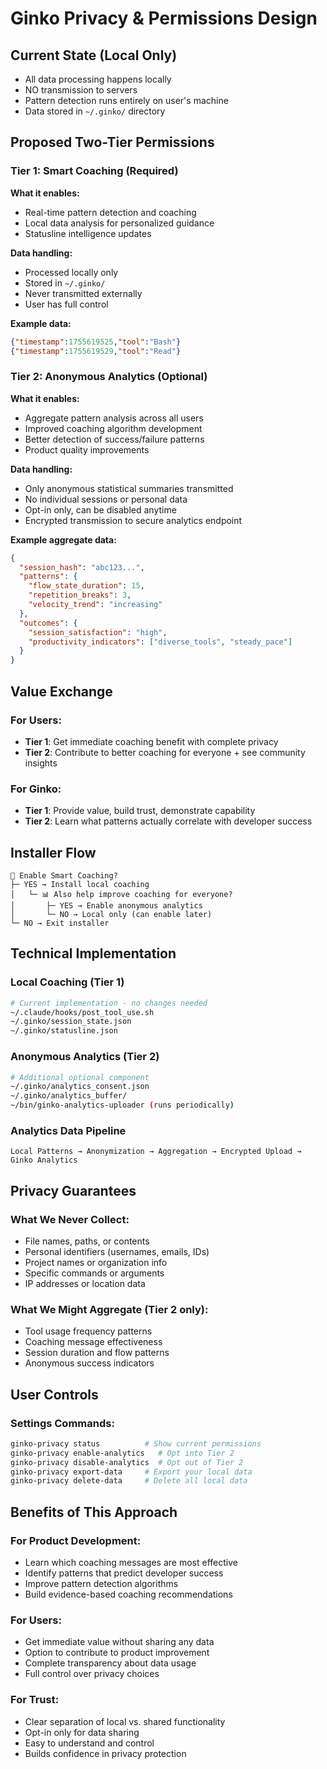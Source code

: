# Ginko Privacy & Permissions Design

## Current State (Local Only)
- All data processing happens locally
- NO transmission to servers
- Pattern detection runs entirely on user's machine
- Data stored in `~/.ginko/` directory

## Proposed Two-Tier Permissions

### Tier 1: Smart Coaching (Required)
**What it enables:**
- Real-time pattern detection and coaching
- Local data analysis for personalized guidance
- Statusline intelligence updates

**Data handling:**
- Processed locally only
- Stored in `~/.ginko/`
- Never transmitted externally
- User has full control

**Example data:**
```json
{"timestamp":1755619525,"tool":"Bash"}
{"timestamp":1755619529,"tool":"Read"}
```

### Tier 2: Anonymous Analytics (Optional)
**What it enables:**
- Aggregate pattern analysis across all users
- Improved coaching algorithm development
- Better detection of success/failure patterns
- Product quality improvements

**Data handling:**
- Only anonymous statistical summaries transmitted
- No individual sessions or personal data
- Opt-in only, can be disabled anytime
- Encrypted transmission to secure analytics endpoint

**Example aggregate data:**
```json
{
  "session_hash": "abc123...",
  "patterns": {
    "flow_state_duration": 15,
    "repetition_breaks": 3,
    "velocity_trend": "increasing"
  },
  "outcomes": {
    "session_satisfaction": "high",
    "productivity_indicators": ["diverse_tools", "steady_pace"]
  }
}
```

## Value Exchange

### For Users:
- **Tier 1**: Get immediate coaching benefit with complete privacy
- **Tier 2**: Contribute to better coaching for everyone + see community insights

### For Ginko:
- **Tier 1**: Provide value, build trust, demonstrate capability
- **Tier 2**: Learn what patterns actually correlate with developer success

## Installer Flow

```
🚀 Enable Smart Coaching?
├─ YES → Install local coaching
│   └─ 📊 Also help improve coaching for everyone?
│       ├─ YES → Enable anonymous analytics
│       └─ NO → Local only (can enable later)
└─ NO → Exit installer
```

## Technical Implementation

### Local Coaching (Tier 1)
```bash
# Current implementation - no changes needed
~/.claude/hooks/post_tool_use.sh
~/.ginko/session_state.json
~/.ginko/statusline.json
```

### Anonymous Analytics (Tier 2)
```bash
# Additional optional component
~/.ginko/analytics_consent.json
~/.ginko/analytics_buffer/
~/bin/ginko-analytics-uploader (runs periodically)
```

### Analytics Data Pipeline
```
Local Patterns → Anonymization → Aggregation → Encrypted Upload → Ginko Analytics
```

## Privacy Guarantees

### What We Never Collect:
- File names, paths, or contents
- Personal identifiers (usernames, emails, IDs)
- Project names or organization info
- Specific commands or arguments
- IP addresses or location data

### What We Might Aggregate (Tier 2 only):
- Tool usage frequency patterns
- Coaching message effectiveness
- Session duration and flow patterns
- Anonymous success indicators

## User Controls

### Settings Commands:
```bash
ginko-privacy status          # Show current permissions
ginko-privacy enable-analytics   # Opt into Tier 2
ginko-privacy disable-analytics  # Opt out of Tier 2  
ginko-privacy export-data     # Export your local data
ginko-privacy delete-data     # Delete all local data
```

## Benefits of This Approach

### For Product Development:
- Learn which coaching messages are most effective
- Identify patterns that predict developer success
- Improve pattern detection algorithms
- Build evidence-based coaching recommendations

### For Users:
- Get immediate value without sharing any data
- Option to contribute to product improvement
- Complete transparency about data usage
- Full control over privacy choices

### For Trust:
- Clear separation of local vs. shared functionality
- Opt-in only for data sharing
- Easy to understand and control
- Builds confidence in privacy protection